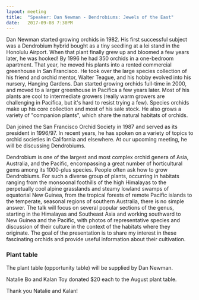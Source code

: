 ```yaml
---
layout: meeting
title:  "Speaker: Dan Newman - Dendrobiums: Jewels of the East"
date:   2017-09-08 7:30PM
---
```


Dan Newman started growing orchids in 1982. His first successful
subject was a Dendrobium hybrid bought as a tiny seedling at a lei
stand in the Honolulu Airport. When that plant finally grew up and
bloomed a few years later, he was hooked! By 1996 he had 350 orchids
in a one-bedroom apartment. That year, he moved his plants into a
rented commercial greenhouse in San Francisco. He took over the
large species collection of his friend and orchid mentor, Walter
Teague, and his hobby evolved into his nursery, Hanging Gardens.
Dan started growing orchids full-time in 2000, and moved to a larger
greenhouse in Pacifica a few years later. Most of his plants are
cool to intermediate growers (really warm growers are challenging
in Pacifica, but it's hard to resist trying a few).  Species orchids
make up his core collection and most of his sale stock.  He also
grows a variety of "companion plants", which share the natural
habitats of orchids.

Dan joined the San Francisco Orchid Society in 1987 and served as
its president in 1996/97.  In recent years, he has spoken on a
variety of topics to orchid societies in California and elsewhere.
At our upcoming meeting, he will be discussing Dendrobiums.

Dendrobium is one of the largest and most complex orchid genera of
Asia, Australia, and the Pacific, encompassing a great number of
horticultural gems among its 1000-plus species.  People often ask
how to grow Dendrobiums.  For such a diverse group of plants,
occurring in habitats ranging from the monsoonal foothills of the
high Himalayas to the perpetually cool alpine grasslands and steamy
lowland swamps of equatorial New Guinea, from the tropical forests
of remote Pacific islands to the temperate, seasonal regions of
southern Australia, there is no simple answer.  The talk will focus
on several popular sections of the genus, starting in the Himalayas
and Southeast Asia and working southward to New Guinea and the
Pacific, with photos of representative species and discussion of
their culture in the context of the habitats where they originate.
The goal of the presentation is to share my interest in these
fascinating orchids and provide useful information about their
cultivation.

### Plant table

The plant table (opportunity table) will be supplied by Dan Newman.

Natalie Bo and Kalan Toy donated $20 each to the August plant table.

Thank you Natalie and Kalan!
